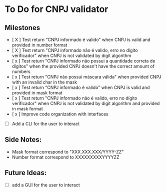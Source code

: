 # To Do for CNPJ validator

## Milestones

- [ X ] Test return "CNPJ informado é valido" when CNPJ is valid and provided in number format
- [ X ] Test return "CNPJ informado não é valido, erro no dígito verificador" when CNPJ is not validated by digit algorithm
- [ x ] Test return "CNPJ informado não possui a quantidade correta de dígitos" when the provided CNPJ doesn't have the correct amount of numbers
- [ x ] Test return "CNPJ não possui máscara válida" when provided CNPJ with an invalid char in the mask
- [ x ] Test return "CNPJ informado é valido" when CNPJ is valid and provided in mask format
- [ x ] Test return "CNPJ informado não é valido, erro no dígito verificador" when CNPJ is not validated by digit algorithm and provided in mask format
- [ x ] Improve code organization with interfaces
- [ ] Add a CLI for the user to interact

## Side Notes:

- Mask format correspond to "XXX.XXX.XXX/YYYY-ZZ"
- Number format correspond to XXXXXXXXXYYYYZZ

## Future Ideas:

- [ ] add a GUI for the user to interact
